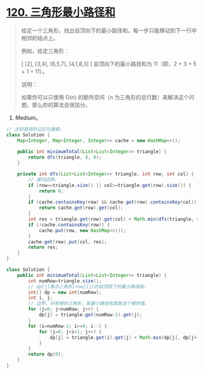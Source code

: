 # [120. 三角形最小路径和](https://leetcode-cn.com/problems/triangle/)

> 给定一个三角形，找出自顶向下的最小路径和。每一步只能移动到下一行中相邻的结点上。
>
> 例如，给定三角形：
>
> [
>      [2],
>     [3,4],
>    [6,5,7],
>   [4,1,8,3]
> ]
> 自顶向下的最小路径和为 11（即，2 + 3 + 5 + 1 = 11）。
>
> 说明：
>
> 如果你可以只使用 O(n) 的额外空间（n 为三角形的总行数）来解决这个问题，那么你的算法会很加分。
>

1. Medium。

```java
// 比较直观的记忆化搜索。
class Solution {
    Map<Integer, Map<Integer, Integer>> cache = new HashMap<>();
    
    public int minimumTotal(List<List<Integer>> triangle) {
        return dfs(triangle, 0, 0);
    }

    private int dfs(List<List<Integer>> triangle, int row, int col) {
        // 递归边界。
        if (row==triangle.size() || col>=triangle.get(row).size()) {
            return 0;
        }
        if (cache.containsKey(row) && cache.get(row).containsKey(col)) {
            return cache.get(row).get(col);
        }
        int res = triangle.get(row).get(col) + Math.min(dfs(triangle, row+1, col), dfs(triangle, row+1, col+1));
        if (!cache.containsKey(row)) {
            cache.put(row, new HashMap<>());
        }
        cache.get(row).put(col, res);
        return res;
    }
}
```

```java
class Solution {
    public int minimumTotal(List<List<Integer>> triangle) {
        int numRow=triangle.size();
        // dp[j]表示三角形[row][j]的自顶而下的最小路径和。
        int[] dp = new int[numRow];
        int i, j;
        // 边界，只有根的三角形，其最小路径和就是这个根的值。
        for (j=0; j<numRow; j++) {
            dp[j] = triangle.get(numRow-1).get(j);
        }
        for (i=numRow-2; i>=0; i--) {
            for (j=0; j<i+1; j++) {
                dp[j] = triangle.get(i).get(j) + Math.min(dp[j], dp[j+1]);
            }
        }
        return dp[0];
    }
}
```

